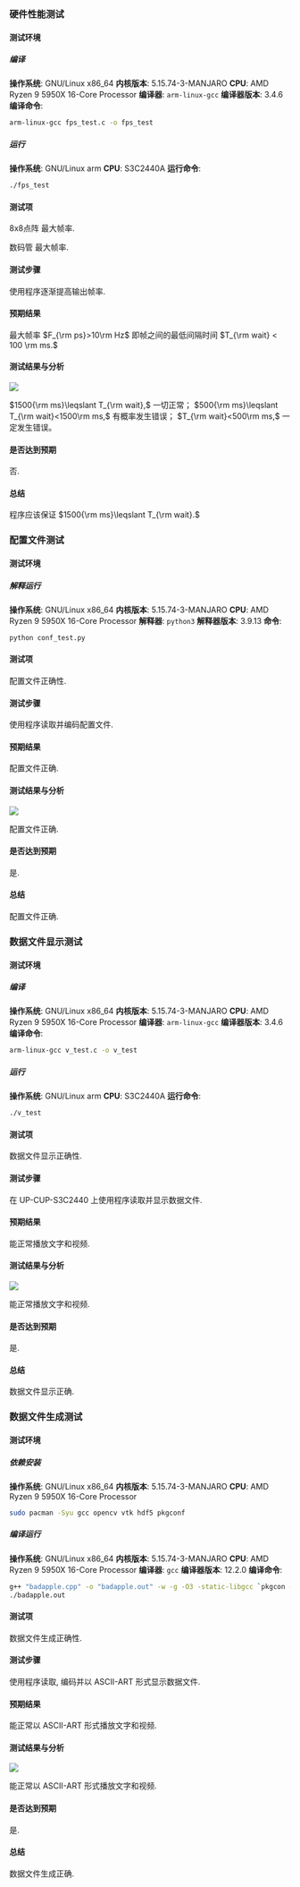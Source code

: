 <!-- [toc] -->

### 硬件性能测试

#### 测试环境

##### 编译

**操作系统**: GNU/Linux x86_64
**内核版本**: 5.15.74-3-MANJARO
**CPU**: AMD Ryzen 9 5950X 16-Core Processor
**编译器**: `arm-linux-gcc`
**编译器版本**: 3.4.6
**编译命令**:

```sh
arm-linux-gcc fps_test.c -o fps_test
```

##### 运行

**操作系统**: GNU/Linux arm
**CPU**: S3C2440A
**运行命令**:

```sh
./fps_test
```

#### 测试项

8x8点阵 最大帧率.

数码管 最大帧率.

#### 测试步骤

使用程序逐渐提高输出帧率.

#### 预期结果

最大帧率 $F_{\rm ps}>10\rm Hz$ 即帧之间的最低间隔时间 $T_{\rm wait} < 100 \rm ms.$

#### 测试结果与分析

![](./t0.png)

$1500{\rm ms}\leqslant T_{\rm wait},$ 一切正常；
$500{\rm ms}\leqslant T_{\rm wait}<1500\rm ms,$ 有概率发生错误；
$T_{\rm wait}<500\rm ms,$ 一定发生错误。

#### 是否达到预期

否.

#### 总结

程序应该保证 $1500{\rm ms}\leqslant T_{\rm wait}.$

### 配置文件测试

#### 测试环境

##### 解释运行

**操作系统**: GNU/Linux x86_64
**内核版本**: 5.15.74-3-MANJARO
**CPU**: AMD Ryzen 9 5950X 16-Core Processor
**解释器**: `python3`
**解释器版本**: 3.9.13
**命令**:

```sh
python conf_test.py
```

#### 测试项

配置文件正确性.

#### 测试步骤

使用程序读取并编码配置文件.

#### 预期结果

配置文件正确.

#### 测试结果与分析

![](./t1.png)

配置文件正确.

#### 是否达到预期

是.

#### 总结

配置文件正确.

### 数据文件显示测试

#### 测试环境

##### 编译

**操作系统**: GNU/Linux x86_64
**内核版本**: 5.15.74-3-MANJARO
**CPU**: AMD Ryzen 9 5950X 16-Core Processor
**编译器**: `arm-linux-gcc`
**编译器版本**: 3.4.6
**编译命令**:

```sh
arm-linux-gcc v_test.c -o v_test
```

##### 运行

**操作系统**: GNU/Linux arm
**CPU**: S3C2440A
**运行命令**:

```sh
./v_test
```

#### 测试项

数据文件显示正确性.

#### 测试步骤

在 UP-CUP-S3C2440 上使用程序读取并显示数据文件.

#### 预期结果

能正常播放文字和视频.

#### 测试结果与分析

![](./t2.png)

能正常播放文字和视频.

#### 是否达到预期

是.

#### 总结

数据文件显示正确.

### 数据文件生成测试

#### 测试环境

##### 依赖安装

**操作系统**: GNU/Linux x86_64
**内核版本**: 5.15.74-3-MANJARO
**CPU**: AMD Ryzen 9 5950X 16-Core Processor

```sh
sudo pacman -Syu gcc opencv vtk hdf5 pkgconf
```

##### 编译运行

**操作系统**: GNU/Linux x86_64
**内核版本**: 5.15.74-3-MANJARO
**CPU**: AMD Ryzen 9 5950X 16-Core Processor
**编译器**: `gcc`
**编译器版本**: 12.2.0
**编译命令**:

```sh
g++ "badapple.cpp" -o "badapple.out" -w -g -O3 -static-libgcc `pkgcon --cflags --libs opencv4`
./badapple.out
```

#### 测试项

数据文件生成正确性.

#### 测试步骤

使用程序读取, 编码并以 ASCII-ART 形式显示数据文件.

#### 预期结果

能正常以 ASCII-ART 形式播放文字和视频.

#### 测试结果与分析

![](./t3.png)

能正常以 ASCII-ART 形式播放文字和视频.

#### 是否达到预期

是.

#### 总结

数据文件生成正确.
